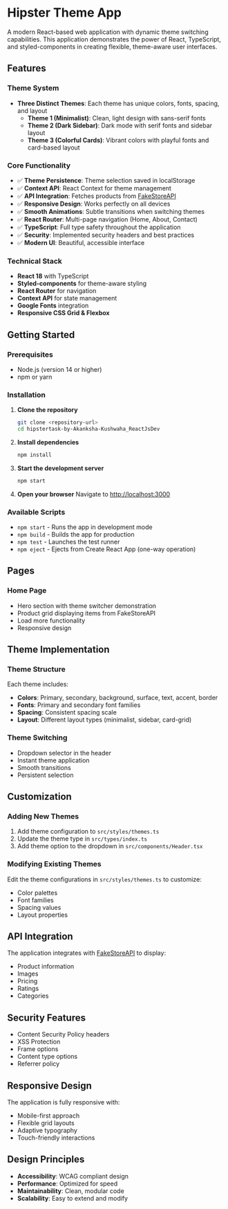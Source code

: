 # Hipster Theme App

A modern React-based web application with dynamic theme switching capabilities. This application demonstrates the power of React, TypeScript, and styled-components in creating flexible, theme-aware user interfaces.

##  Features

### Theme System
- **Three Distinct Themes**: Each theme has unique colors, fonts, spacing, and layout
  - **Theme 1 (Minimalist)**: Clean, light design with sans-serif fonts
  - **Theme 2 (Dark Sidebar)**: Dark mode with serif fonts and sidebar layout
  - **Theme 3 (Colorful Cards)**: Vibrant colors with playful fonts and card-based layout

### Core Functionality
- ✅ **Theme Persistence**: Theme selection saved in localStorage
- ✅ **Context API**: React Context for theme management
- ✅ **API Integration**: Fetches products from [FakeStoreAPI](https://fakestoreapi.com/products)
- ✅ **Responsive Design**: Works perfectly on all devices
- ✅ **Smooth Animations**: Subtle transitions when switching themes
- ✅ **React Router**: Multi-page navigation (Home, About, Contact)
- ✅ **TypeScript**: Full type safety throughout the application
- ✅ **Security**: Implemented security headers and best practices
- ✅ **Modern UI**: Beautiful, accessible interface

### Technical Stack
- **React 18** with TypeScript
- **Styled-components** for theme-aware styling
- **React Router** for navigation
- **Context API** for state management
- **Google Fonts** integration
- **Responsive CSS Grid & Flexbox**

##  Getting Started

### Prerequisites
- Node.js (version 14 or higher)
- npm or yarn

### Installation

1. **Clone the repository**
   ```bash
   git clone <repository-url>
   cd hipstertask-by-Akanksha-Kushwaha_ReactJsDev
   ```

2. **Install dependencies**
   ```bash
   npm install
   ```

3. **Start the development server**
   ```bash
   npm start
   ```

4. **Open your browser**
   Navigate to [http://localhost:3000](http://localhost:3000)

### Available Scripts

- `npm start` - Runs the app in development mode
- `npm build` - Builds the app for production
- `npm test` - Launches the test runner
- `npm eject` - Ejects from Create React App (one-way operation)

##  Pages

### Home Page
- Hero section with theme switcher demonstration
- Product grid displaying items from FakeStoreAPI
- Load more functionality
- Responsive design

##  Theme Implementation

### Theme Structure
Each theme includes:
- **Colors**: Primary, secondary, background, surface, text, accent, border
- **Fonts**: Primary and secondary font families
- **Spacing**: Consistent spacing scale
- **Layout**: Different layout types (minimalist, sidebar, card-grid)

### Theme Switching
- Dropdown selector in the header
- Instant theme application
- Smooth transitions
- Persistent selection

##  Customization

### Adding New Themes
1. Add theme configuration to `src/styles/themes.ts`
2. Update the theme type in `src/types/index.ts`
3. Add theme option to the dropdown in `src/components/Header.tsx`

### Modifying Existing Themes
Edit the theme configurations in `src/styles/themes.ts` to customize:
- Color palettes
- Font families
- Spacing values
- Layout properties

##  API Integration

The application integrates with [FakeStoreAPI](https://fakestoreapi.com/products) to display:
- Product information
- Images
- Pricing
- Ratings
- Categories

##  Security Features

- Content Security Policy headers
- XSS Protection
- Frame options
- Content type options
- Referrer policy

##  Responsive Design

The application is fully responsive with:
- Mobile-first approach
- Flexible grid layouts
- Adaptive typography
- Touch-friendly interactions

##  Design Principles

- **Accessibility**: WCAG compliant design
- **Performance**: Optimized for speed
- **Maintainability**: Clean, modular code
- **Scalability**: Easy to extend and modify
